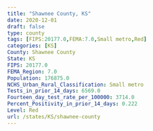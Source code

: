 ```yaml
---
title: "Shawnee County, KS"
date: 2020-12-01
draft: false
type: county
tags: [FIPS:20177.0,FEMA:7.0,Small metro,Red]
categories: [KS]
County: Shawnee County
State: KS
FIPS: 20177.0
FEMA_Region: 7.0
Population: 176875.0
NCHS_Urban_Rural_Classification: Small metro
Tests_in_prior_14_days: 6569.0
Fourteen_day_test_rate_per_100000: 3714.0
Percent_Positivity_in_prior_14_days: 0.222
Level: Red
url: /states/KS/shawnee-county
---
```



